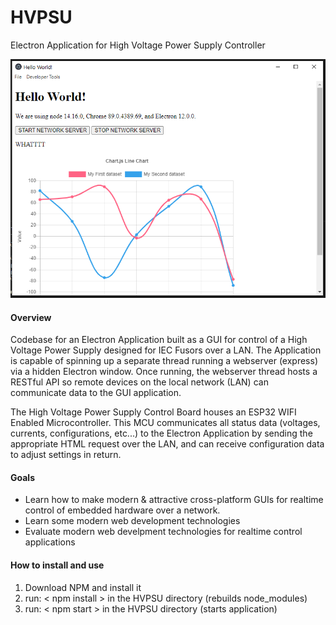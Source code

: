 # HVPSU
Electron Application for High Voltage Power Supply Controller

<p align="center">
<img width="800px" src="https://raw.githubusercontent.com/coyt/HVPSU/main/images/softwarescreencap1.PNG"/>
</p>

#### Overview

Codebase for an Electron Application built as a GUI for control of a High Voltage Power Supply designed for IEC Fusors over a LAN. The Application is capable of spinning up a separate thread running a webserver (express) via a hidden Electron window. Once running, the webserver thread hosts a RESTful API so remote devices on the local network (LAN) can communicate data to the GUI application. 

The High Voltage Power Supply Control Board houses an ESP32 WIFI Enabled Microcontroller. This MCU communicates all status data (voltages, currents, configurations, etc...) to the Electron Application by sending the appropriate HTML request over the LAN, and can receive configuration data to adjust settings in return. 

#### Goals
* Learn how to make modern & attractive cross-platform GUIs for realtime control of embedded hardware over a network. 
* Learn some modern web development technologies
* Evaluate modern web develpment technologies for realtime control applications 

#### How to install and use

1. Download NPM and install it
2. run: <  npm install  > in the HVPSU directory (rebuilds node_modules)
3. run: <  npm start    > in the HVPSU directory (starts application)
